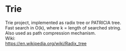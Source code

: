 # Trie
Trie project, implemented as radix tree or PATRICIA tree.<br />
Fast search in O(k), where k = length of searched string.<br />
Also used as path compression mechanism.<br />
Wiki:<br />
https://en.wikipedia.org/wiki/Radix_tree
